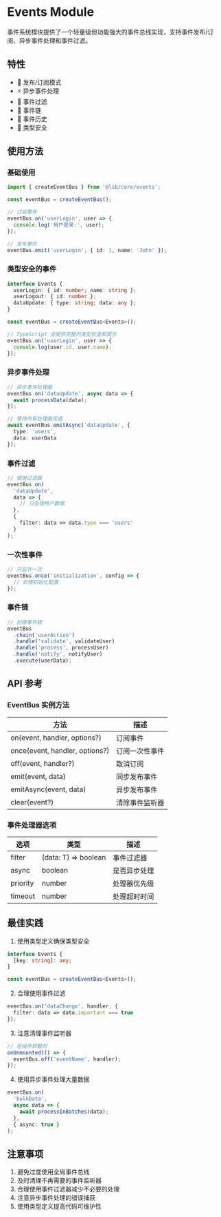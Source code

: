 # Events Module

事件系统模块提供了一个轻量级但功能强大的事件总线实现，支持事件发布/订阅、异步事件处理和事件过滤。

## 特性

- 📡 发布/订阅模式
- ⚡ 异步事件处理
- 🎯 事件过滤
- 🔄 事件链
- 💾 事件历史
- 🎨 类型安全

## 使用方法

### 基础使用

```typescript
import { createEventBus } from '@lib/core/events';

const eventBus = createEventBus();

// 订阅事件
eventBus.on('userLogin', user => {
  console.log('用户登录:', user);
});

// 发布事件
eventBus.emit('userLogin', { id: 1, name: 'John' });
```

### 类型安全的事件

```typescript
interface Events {
  userLogin: { id: number; name: string };
  userLogout: { id: number };
  dataUpdate: { type: string; data: any };
}

const eventBus = createEventBus<Events>();

// TypeScript 会提供完整的类型检查和提示
eventBus.on('userLogin', user => {
  console.log(user.id, user.name);
});
```

### 异步事件处理

```typescript
// 异步事件处理器
eventBus.on('dataUpdate', async data => {
  await processData(data);
});

// 等待所有处理器完成
await eventBus.emitAsync('dataUpdate', {
  type: 'users',
  data: userData
});
```

### 事件过滤

```typescript
// 使用过滤器
eventBus.on(
  'dataUpdate',
  data => {
    // 只处理用户数据
  },
  {
    filter: data => data.type === 'users'
  }
);
```

### 一次性事件

```typescript
// 只监听一次
eventBus.once('initialization', config => {
  // 处理初始化配置
});
```

### 事件链

```typescript
// 创建事件链
eventBus
  .chain('userAction')
  .handle('validate', validateUser)
  .handle('process', processUser)
  .handle('notify', notifyUser)
  .execute(userData);
```

## API 参考

### EventBus 实例方法

| 方法                           | 描述           |
| ------------------------------ | -------------- |
| on(event, handler, options?)   | 订阅事件       |
| once(event, handler, options?) | 订阅一次性事件 |
| off(event, handler?)           | 取消订阅       |
| emit(event, data)              | 同步发布事件   |
| emitAsync(event, data)         | 异步发布事件   |
| clear(event?)                  | 清除事件监听器 |

### 事件处理器选项

| 选项     | 类型                 | 描述         |
| -------- | -------------------- | ------------ |
| filter   | (data: T) => boolean | 事件过滤器   |
| async    | boolean              | 是否异步处理 |
| priority | number               | 处理器优先级 |
| timeout  | number               | 处理超时时间 |

## 最佳实践

1. 使用类型定义确保类型安全

```typescript
interface Events {
  [key: string]: any;
}

const eventBus = createEventBus<Events>();
```

2. 合理使用事件过滤

```typescript
eventBus.on('dataChange', handler, {
  filter: data => data.important === true
});
```

3. 注意清理事件监听器

```typescript
// 在组件卸载时
onUnmounted(() => {
  eventBus.off('eventName', handler);
});
```

4. 使用异步事件处理大量数据

```typescript
eventBus.on(
  'bulkData',
  async data => {
    await processInBatches(data);
  },
  { async: true }
);
```

## 注意事项

1. 避免过度使用全局事件总线
2. 及时清理不再需要的事件监听器
3. 合理使用事件过滤器减少不必要的处理
4. 注意异步事件处理的错误捕获
5. 使用类型定义提高代码可维护性
